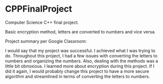# CPPFinalProject
Computer Science C++ final project. 

Basic encryption method, letters are converted to numbers and vice versa. 

Project summary per Google Classroom: 

I would say that my project was successful. I achieved what I was trying to do. Throughout this project, I had a few issues with converting the letters to numbers and organizing the numbers. Also, dealing with the methods was a little bit obnoxious. I learned more about encryption during this project. If I did it again, I would probably change this project to have a more secure algorithm and streamlined in terms of converting the letters to numbers. 
